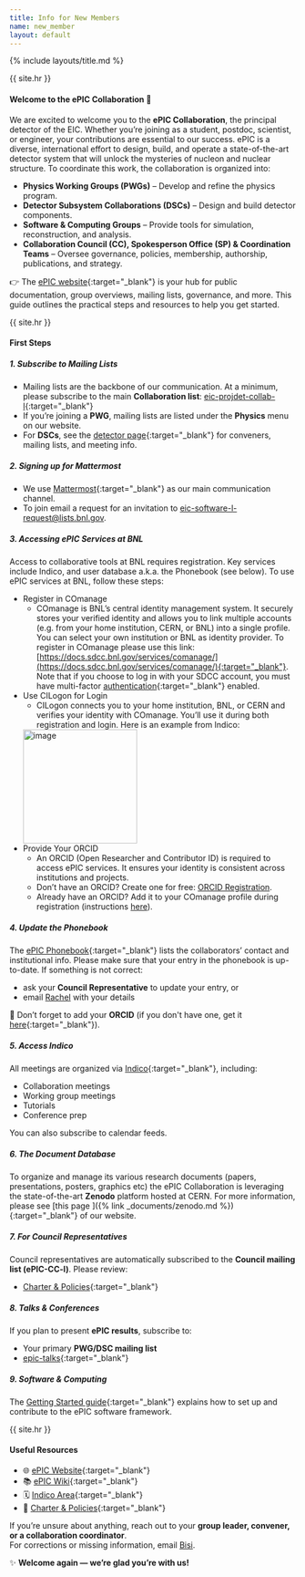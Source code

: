 ```yaml
---
title: Info for New Members
name: new_member
layout: default
---
```


{% include layouts/title.md %}

{{ site.hr }}
#### Welcome to the ePIC Collaboration 🎉

We are excited to welcome you to the **ePIC Collaboration**, the principal detector of the EIC. Whether you’re joining as a student, postdoc, scientist, or engineer, your contributions are essential to our success.
ePIC is a diverse, international effort to design, build, and operate a state-of-the-art detector system that will unlock the mysteries of nucleon and nuclear structure. To coordinate this work, the collaboration is organized into:
- **Physics Working Groups (PWGs)** – Develop and refine the physics program.  
- **Detector Subsystem Collaborations (DSCs)** – Design and build detector components.  
- **Software & Computing Groups** – Provide tools for simulation, reconstruction, and analysis.  
- **Collaboration Council (CC), Spokesperson Office (SP) & Coordination Teams** – Oversee governance, policies, membership, authorship, publications, and strategy.  

👉 The [ePIC website](https://www.epic-eic.org/){:target="_blank"} is your hub for public documentation, group overviews, mailing lists, governance, and more. 
This guide outlines the practical steps and resources to help you get started.

{{ site.hr }}
#### First Steps

##### 1. Subscribe to Mailing Lists  
* Mailing lists are the backbone of our communication. At a minimum, please subscribe to the main 
**Collaboration list**: [eic-projdet-collab-l](https://lists.bnl.gov/sympa/info/eic-projdet-collab-l){:target="_blank"}
* If you’re joining a **PWG**, mailing lists are listed under the **Physics** menu on our website.  
* For **DSCs**, see the [detector page](https://www.epic-eic.org/detector/dsc.html){:target="_blank"} for conveners, mailing lists, and meeting info.  

##### 2. Signing up for Mattermost  

* We use [Mattermost](https://chat.epic-eic.org/){:target="_blank"} as our main communication channel.
* To join email a request for an invitation to <eic-software-l-request@lists.bnl.gov>.

##### 3. Accessing ePIC Services at BNL  
Access to collaborative tools at BNL requires registration. Key services include Indico, and user database a.k.a. the Phonebook (see below). To use ePIC services at BNL, follow these steps:
* Register in COmanage
   * COmanage is BNL’s central identity management system. It securely stores your verified identity and allows you to link multiple accounts (e.g. from your home institution, CERN, or BNL) into a single profile. You can select your own institution or BNL as identity provider. To register in COmanage please use this link: [https://docs.sdcc.bnl.gov/services/comanage/](https://docs.sdcc.bnl.gov/services/comanage/){:target="_blank"}. Note that if you choose to log in with your SDCC account, you must have multi-factor [authentication](https://www.sdcc.bnl.gov/information/unified-multi-factor-authentication){:target="_blank"} enabled.
* Use CILogon for Login
   * CILogon connects you to your home institution, BNL, or CERN and verifies your identity with COmanage. You’ll use it during both registration and login. Here is an example from Indico:<br>
    <img height="200" alt="image" src="https://github.com/user-attachments/assets/bc3c75a6-fb0e-4d8f-8f3d-f8b53c44d291" />
* Provide Your ORCID
   * An ORCID (Open Researcher and Contributor ID) is required to access ePIC services. It ensures your identity is consistent across institutions and projects.
   * Don’t have an ORCID? Create one for free: [ORCID Registration](https://orcid.org/register).
   * Already have an ORCID? Add it to your COmanage profile during registration (instructions [here](https://docs.sdcc.bnl.gov/services/comanage/Add_ORCID_to_COperson/)).

##### 4. Update the Phonebook  
The [ePIC Phonebook](https://phonebook.sdcc.bnl.gov/ePIC/){:target="_blank"} lists the collaborators’ contact
and institutional info.   Please make sure that your entry in the phonebook is up-to-date. If something is not correct:
- ask your **Council Representative** to update your entry, or  
- email [Rachel](mailto:irachel@bnl.gov) with your details  

🔑 Don’t forget to add your **ORCID** (if you don't have one, get it [here](https://orcid.org/){:target="_blank"}).  

##### 5. Access Indico  
All meetings are organized via [Indico](https://indico.bnl.gov/category/402/){:target="_blank"}, including:  
- Collaboration meetings  
- Working group meetings  
- Tutorials  
- Conference prep  

You can also subscribe to calendar feeds.  

##### 6. The Document Database

To organize and manage its various research documents (papers, presentations, posters, graphics etc)
the ePIC Collaboration is leveraging the state-of-the-art **Zenodo** platform hosted at CERN. For
more information, please see [this page ]({% link _documents/zenodo.md %}){:target="_blank"} of
our website.

##### 7. For Council Representatives  
Council representatives are automatically subscribed to the **Council mailing list (ePIC-CC-l)**. Please review:  
- [Charter & Policies](https://www.epic-eic.org/collaboration/council.html){:target="_blank"}


##### 8. Talks & Conferences  
If you plan to present **ePIC results**, subscribe to:  
- Your primary **PWG/DSC mailing list**  
- [epic-talks](https://lists.bnl.gov/sympa/subscribe/epic-talks-l){:target="_blank"} 

##### 9. Software & Computing  
The [Getting Started guide](https://www.epic-eic.org/sc/getstarted.html){:target="_blank"} explains how to set up and contribute to the ePIC software framework.  

{{ site.hr }}
#### Useful Resources  
- 🌐 [ePIC Website](https://www.epic-eic.org/){:target="_blank"}
- 📚 [ePIC Wiki](https://wiki.bnl.gov/EPIC/index.php?title=Main_Page){:target="_blank"}
- 🗓️ [Indico Area](https://indico.bnl.gov/category/402){:target="_blank"}
- 📄 [Charter & Policies](https://www.epic-eic.org/collaboration/council.html){:target="_blank"}

If you’re unsure about anything, reach out to your **group leader, convener, or a collaboration coordinator**.  
For corrections or missing information, email [Bisi](mailto:oogunleye@bnl.gov).  


✨ **Welcome again — we’re glad you’re with us!**  
